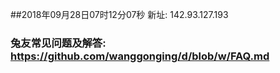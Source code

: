 ##2018年09月28日07时12分07秒 新址: 142.93.127.193
### 兔友常见问题及解答: https://github.com/wanggonging/d/blob/w/FAQ.md
